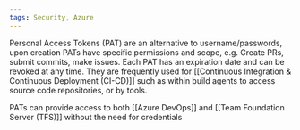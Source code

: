 ```yaml
---
tags: Security, Azure
---
```


Personal Access Tokens (PAT) are an alternative to username/passwords, upon creation PATs have specific permissions and scope, e.g. Create PRs, submit commits, make issues. Each PAT has an expiration date and can be revoked at any time. They are frequently used for [[Continuous Integration & Continuous Deployment (CI-CD)]] such as within build agents to access source code repositories, or by tools.

PATs can provide access to both [[Azure DevOps]] and [[Team Foundation Server (TFS)]] without the need for credentials